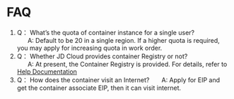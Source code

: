 
# FAQ

1. Q： What’s the quota of container instance for a single user?  
 &#160; &#160; &#160; A: Default to be 20 in a single region. If a higher quota is required, you may apply for increasing quota in work order.
2. Q： Whether JD Cloud provides container Registry or not?  
 &#160; &#160; &#160; A: At present, the Container Registry is provided. For details, refer to [Help Documentation](https://docs.jdcloud.com/cn/container-registry/product-overview)  
3. Q： How does the container visit an Internet?
 &#160; &#160; &#160; A: Apply for EIP and get the container associate EIP, then it can visit internet. 
